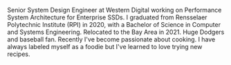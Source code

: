 Senior System Design Engineer at Western Digital working on Performance System Architecture for Enterprise SSDs. I graduated from Rensselaer Polytechnic Institute (RPI) in 2020, with a Bachelor of Science in Computer and Systems Engineering. Relocated to the Bay Area in 2021. Huge Dodgers and baseball fan. Recently I've become passionate about cooking. I have always labeled myself as a foodie but I've learned to love trying new recipes.
